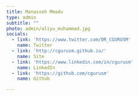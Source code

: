 ```yaml
---
title: Manasseh Mmadu
type: admin
subtitle: ""
photo: admin/aliyu_muhammad.jpg
socials:
  - link: 'https://www.twitter.com/DR_CGURUSM'
    name: Twitter
  - link: 'http://cgurusm.github.io/'
    name: Site
  - link: 'https://www.linkedin.com/in/cgurusm'
    name: LinkedIn
  - link: 'https://github.com/cgurusm'
    name: Github

---
```

